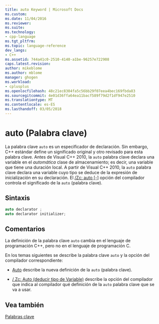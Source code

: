 ```yaml
---
title: auto Keyword | Microsoft Docs
ms.custom: 
ms.date: 11/04/2016
ms.reviewer: 
ms.suite: 
ms.technology:
- cpp-language
ms.tgt_pltfrm: 
ms.topic: language-reference
dev_langs:
- C++
ms.assetid: 744a41c0-2510-4140-a1be-96257e722908
caps.latest.revision: 
author: mikeblome
ms.author: mblome
manager: ghogen
ms.workload:
- cplusplus
ms.openlocfilehash: 48c21ec8304fa5c56bb29f07eea4bec169fbda83
ms.sourcegitcommit: 4e01d36ffa64ea11bacf589f79d2f1df947e2510
ms.translationtype: MT
ms.contentlocale: es-ES
ms.lasthandoff: 03/05/2018
---
```

# <a name="auto-keyword"></a>auto (Palabra clave)
La palabra clave `auto` es un especificador de declaración. Sin embargo, C++ estándar define un significado original y otro revisado para esta palabra clave. Antes de Visual C++ 2010, la `auto` palabra clave declara una variable en el *automática* clase de almacenamiento; es decir, una variable que tiene una duración local. A partir de Visual C++ 2010, la `auto` palabra clave declara una variable cuyo tipo se deduce de la expresión de inicialización en su declaración. El [/Zc: auto &#91;-&#93;](../build/reference/zc-auto-deduce-variable-type.md) opción del compilador controla el significado de la `auto` (palabra clave).  
  
## <a name="syntax"></a>Sintaxis  
  
```cpp  
auto declarator ;  
auto declarator initializer;  
```  
  
## <a name="remarks"></a>Comentarios  
 La definición de la palabra clave `auto` cambia en el lenguaje de programación C++, pero no en el lenguaje de programación C.  
  
 En los temas siguientes se describe la palabra clave `auto` y la opción del compilador correspondiente:  
  
-   [Auto](../cpp/auto-cpp.md) describe la nueva definición de la `auto` (palabra clave).  
  
  
-   [/ Zc: Auto (deducir tipo de Variable)](../build/reference/zc-auto-deduce-variable-type.md) describe la opción del compilador que indica al compilador qué definición de la `auto` palabra clave que se va a usar.  
  
## <a name="see-also"></a>Vea también  
 [Palabras clave](../cpp/keywords-cpp.md)